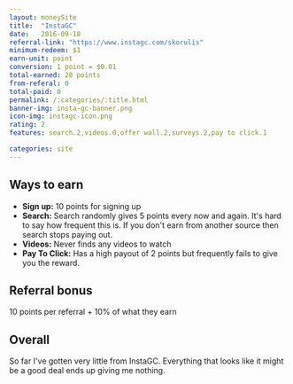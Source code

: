 ```yaml
---
layout: moneySite
title:  "InstaGC"
date:   2016-09-18
referral-link: "https://www.instagc.com/skorulis"
minimum-redeem: $1
earn-unit: point 
conversion: 1 point = $0.01
total-earned: 20 points
from-referal: 0
total-paid: 0
permalink: /:categories/:title.html
banner-img: insta-gc-banner.png
icon-img: instagc-icon.png
rating: 2
features: search.2,videos.0,offer wall.2,surveys.2,pay to click.1

categories: site
---
```



Ways to earn
---

* <b>Sign up:</b> 10 points for signing up
* <b>Search:</b> Search randomly gives 5 points every now and again. It's hard to say how frequent this is. If you don't earn from another source then search stops paying out.
* <b>Videos:</b> Never finds any videos to watch
* <b>Pay To Click:</b> Has a high payout of 2 points but frequently fails to give you the reward.

Referral bonus
--------

10 points per referral + 10% of what they earn


Overall
-------

So far I've gotten very little from InstaGC. Everything that looks like it might be a good deal ends up giving me nothing. 




